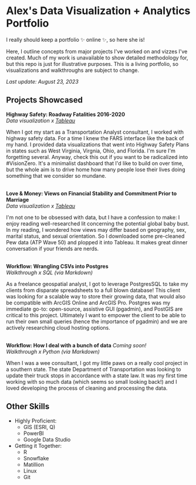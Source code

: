 # Alex's Data Visualization + Analytics Portfolio
I really should keep a portfolio ✨ online ✨, so here she is!

Here, I outline concepts from major projects I've worked on and vizzes I've created. Much of my work is unavailable to show detailed methodology for, but this repo is just for illustrative purposes. This is a living portfolio, so visualizations and walkthroughs are subject to change.

*Last update: August 23, 2023*
## Projects Showcased
**Highway Safety: Roadway Fatalities 2016-2020** <br>
*Data visualization x [Tableau](https://public.tableau.com/views/HighwaySafetyRoadwayFatalities2016-2020/RoadwayFatalities?:language=en-US&:display_count=n&:origin=viz_share_link)*

When I got my start as a Transportation Analyst consultant, I worked with highway safety data. For a time I knew the FARS interface like the back of my hand. I provided data visualizations that went into Highway Safety Plans in states such as West Virginia, Virgnia, Ohio, and Florida. I'm sure I'm forgetting several. Anyway, check this out if you want to be radicalized into #VisionZero. It's a minimalist dashboard that I'd like to build on over time, but the whole aim is to drive home how many people lose their lives doing something that we consider so mundane.<br><br>

**Love & Money: Views on Financial Stability and Commitment Prior to Marriage** <br>
*Data visualization x [Tableau](https://public.tableau.com/views/MaritalStatusViewsonFamily/LoveMoney?:language=en-US&:display_count=n&:origin=viz_share_link)*

I'm not one to be obsessed with data, but I have a confession to make: I enjoy reading well-researched lit concerning the potential global baby bust. In my reading, I wondered how views may differ based on geography, sex, marital status, and sexual orientation. So I downloaded some pre-cleaned Pew data (ATP Wave 50) and plopped it into Tableau. It makes great dinner conversation if your friends are nerds. <br><br>

**Workflow: Wrangling CSVs into Postgres** <br>
*Walkthrough x SQL (via Markdown)*

As a freelance geospatial analyst, I got to leverage PostgresSQL to take my clients from disparate spreadsheets to a full blown database! This client was looking for a scalable way to store their growing data, that would also be compatible with ArcGIS Online and ArcGIS Pro. Postgres was my immediate go-to: open-source, assistive GUI (pgadmin), and PostGIS are critical to this project. Ultimately I want to empower the client to be able to run their own small queries (hence the importance of pgadmin) and we are actively researching cloud hosting options. <br><br>

**Workflow: How I deal with a bunch of data** *Coming soon!* <br>
*Walkthrough x Python (via Markdown)*

When I was a wee consultant, I got my little paws on a really cool project in a southern state. The state Department of Transportation was looking to update their truck stops in accordance with a state law. It was my first time working with so much data (which seems so small looking back!) and I loved developing the process of cleaning and processing the data.

## Other Skills
* Highly Proficient:
  * GIS (ESRI, Q)
  * PowerBI
  * Google Data Studio
* Getting it Together:
  * R
  * Snowflake
  * Matillion
  * Linux
  * Git
